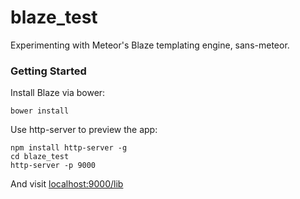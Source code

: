 blaze_test
==========

Experimenting with Meteor's Blaze templating engine, sans-meteor.


### Getting Started

Install Blaze via bower:

```
bower install
```

Use http-server to preview the app:

```
npm install http-server -g
cd blaze_test
http-server -p 9000
```

And visit [localhost:9000/lib](http://localhost:9000/lib)
